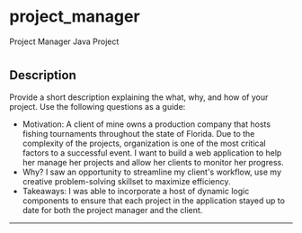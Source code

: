 # project_manager
Project Manager Java Project
# <Your-Project-Title>

## Description

Provide a short description explaining the what, why, and how of your project. Use the following questions as a guide:

- Motivation:
A client of mine owns a production company that hosts fishing tournaments throughout the state of Florida. Due to the complexity of the projects, organization is one of the most critical factors to a successful event. I want to build a web application to help her manage her projects and allow her clients to monitor her progress.
- Why?
I saw an opportunity to streamline my client's workflow, use my creative problem-solving skillset to maximize efficiency.
- Takeaways:
I was able to incorporate a host of dynamic logic components to ensure that each project in the application stayed up to date for both the project manager and the client.

---
